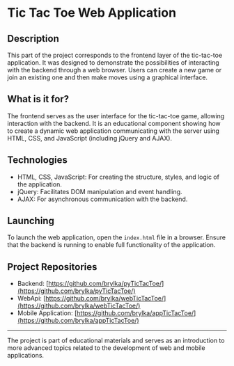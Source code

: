 
# Tic Tac Toe Web Application

## Description
This part of the project corresponds to the frontend layer of the tic-tac-toe application. It was designed to demonstrate the possibilities of interacting with the backend through a web browser. Users can create a new game or join an existing one and then make moves using a graphical interface.

## What is it for?
The frontend serves as the user interface for the tic-tac-toe game, allowing interaction with the backend. It is an educational component showing how to create a dynamic web application communicating with the server using HTML, CSS, and JavaScript (including jQuery and AJAX).

## Technologies
- HTML, CSS, JavaScript: For creating the structure, styles, and logic of the application.
- jQuery: Facilitates DOM manipulation and event handling.
- AJAX: For asynchronous communication with the backend.

## Launching
To launch the web application, open the `index.html` file in a browser. Ensure that the backend is running to enable full functionality of the application.

## Project Repositories
- Backend: [https://github.com/brylka/pyTicTacToe/](https://github.com/brylka/pyTicTacToe/)
- WebApi: [https://github.com/brylka/webTicTacToe/](https://github.com/brylka/webTicTacToe/)
- Mobile Application: [https://github.com/brylka/appTicTacToe/](https://github.com/brylka/appTicTacToe/)

---

The project is part of educational materials and serves as an introduction to more advanced topics related to the development of web and mobile applications.
